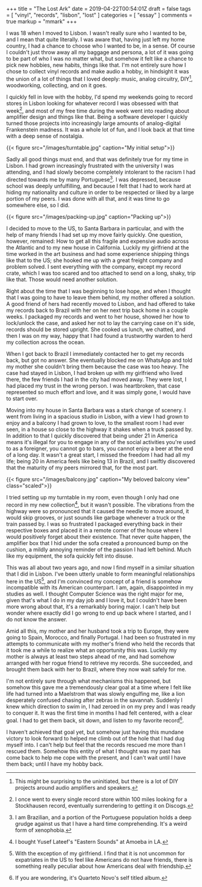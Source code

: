 +++
title = "The Lost Ark"
date = 2019-04-22T00:54:01Z
draft = false
tags = [ "vinyl", "records", "lisbon", "lost" ]
categories = [ "essay" ]
comments = true
markup = "mmark"
+++

I was 18 when I moved to Lisbon. I wasn't really sure who I wanted to be, and I
mean that quite literally. I was aware that, having just left my home country, I
had a chance to choose who I wanted to be, in a sense. Of course I couldn't just
throw away all my baggage and persona, a lot of it was going to be part of who I
was no matter what, but somehow it felt like a chance to pick new hobbies, new
habits, things like that. I'm not entirely sure how I chose to collect vinyl
records and make audio a hobby, in hindsight it was the union of a lot of things
that I loved deeply: music, analog circuitry, DIY[^1], woodworking, collecting,
and on it goes.

I quickly fell in love with the hobby, I'd spend my weekends going to record
stores in Lisbon looking for whatever record I was obsessed with that week[^2],
and most of my free time during the week went into reading about amplifier
design and things like that. Being a software developer I quickly turned those
projects into increasingly large amounts of analog-digital Frankenstein madness.
It was a whole lot of fun, and I look back at that time with a deep sense of
nostalgia.

{{< figure src="/images/turntable.jpg" caption="My initial setup">}}

Sadly all good things must end, and that was definitely true for my time in
Lisbon. I had grown increasingly frustrated with the university I was attending,
and I had slowly become completely intolerant to the racism I had directed
towards me by many Portuguese[^3]. I was depressed, because school was deeply
unfulfilling, and because I felt that I had to work hard at hiding my
nationality and culture in order to be respected or liked by a large portion of
my peers. I was done with all that, and it was time to go somewhere else, so I
did.

{{< figure src="/images/packing-up.jpg" caption="Packing up">}}

I decided to move to the US, to Santa Barbara in particular, and with the help
of many friends I had set up my move fairly quickly. One question, however,
remained: How to get all this fragile and expensive audio across the Atlantic
and to my new house in California. Luckily my girlfriend at the time worked in
the art business and had some experience shipping things like that to the US;
she hooked me up with a great freight company and problem solved. I sent
everything with the company, except my record crate, which I was too scared and
too attached to send on a long, shaky, trip like that. Those would need another
solution.

Right about the time that I was beginning to lose hope, and when I thought that
I was going to have to leave them behind, my mother offered a solution. A good
friend of hers had recently moved to Lisbon, and had offered to take my records
back to Brazil with her on her next trip back home in a couple weeks. I packaged
my records and went to her house, showed her how to lock/unlock the case, and
asked her not to lay the carrying case on it's side, records should be stored
upright. She cooked us lunch, we chatted, and then I was on my way, happy that I
had found a trustworthy warden to herd my collection across the ocean.

When I got back to Brazil I immediately contacted her to get my records back,
but got no answer. She eventually blocked me on WhatsApp and told my mother she
couldn't bring them because the case was too heavy. The case had stayed in
Lisbon, I had broken up with my girlfriend who lived there, the few friends I
had in the city had moved away. They were lost, I had placed my trust in the
wrong person. I was heartbroken, that case represented so much effort and love,
and it was simply gone, I would have to start over.

Moving into my house in Santa Barbara was a stark change of scenery. I went from
living in a spacious studio in Lisbon, with a view I had grown to enjoy and a
balcony I had grown to love, to the smallest room I had ever seen, in a house so
close to the highway it shakes when a truck passed by. In addition to that I
quickly discovered that being under 21 in America means it's illegal for you to
engage in any of the social activities you're used to as a foreigner, you cannot
go to bars, you cannot enjoy a beer at the end of a long day. It wasn't a great
start, I missed the freedom I had had all my life; being 20 in America feels
like being 13 in Brazil, and I swiftly discovered that the maturity of my peers
mirrored that, for the most part.

{{< figure src="/images/balcony.jpg" caption="My beloved balcony view" class="scaled">}}

I tried setting up my turntable in my room, even though I only had one record
in my new collection[^4], but it wasn't possible. The vibrations from the
highway were so pronounced that it caused the needle to move around, it would
skip grooves, or just sounds like garbage whenever a truck or the train passed
by. I was so frustrated I packaged everything back in their respective boxes and
placed it in a remote corner of the house where I would positively forget about
their existence. That never quite happen, the amplifier box that I hid under the
sofa created a pronounced bump on the cushion, a mildly annoying reminder of the
passion I had left behind. Much like my equipment, the sofa quickly felt into
disuse.

This was all about two years ago, and now I find myself in a similar situation
that I did in Lisbon. I've been utterly unable to form meaningful relationships
here in the US[^5], and I'm convinced my concept of a friend is somehow
incompatible with its American counterpart. I am, again, disappointed in my
studies as well. I thought Computer Science was the right major for me, given
that's what I do in my day job and I love it, but I couldn't have been more
wrong about that, it's a remarkably boring major. I can't help but wonder where
exactly did I go wrong to end up back where I started, and I do not know the
answer.

Amid all this, my mother and her husband took a trip to Europe, they were going
to Spain, Morocco, and finally Portugal. I had been so frustrated in my attempts
to communicate with my mother's friend who held the records that it took me a
while to realize what an opportunity this was. Luckily my mother is always at
least two steps ahead of me, and had somehow arranged with her rogue friend to
retrieve my records. She succeeded, and brought them back with her to Brazil,
where they now wait safely for me.

I'm not entirely sure through what mechanisms this happened, but somehow this
gave me a tremendously clear goal at a time where I felt like life had turned
into a Maelstrom that was slowly engulfing me, like a lion desperately confused
chasing after zebras in the savannah. Suddenly I knew which direction to swim
in, I had zeroed in on my prey and I was ready to conquer it. It was the first
time in months I had felt centered, with a clear goal. I had to get them back,
sit down, and listen to my favorite record[^6].

I haven't achieved that goal yet, but somehow just having this mundane victory
to look forward to helped me climb out of the hole that I had dug myself into. I
can't help but feel that the records rescued me more than I rescued them.
Somehow this entity of what I thought was my past has come back to help me cope
with the present, and I can't wait until I have them back; until I have my hobby
back.

[^1]: This might be surprising to the uninitiated, but there is a lot of DIY
    projects around audio amplifiers and speakers.

[^2]: I once went to every single record store within 100 miles looking for a
    Stockhausen record, eventually surrendering to getting it on Discogs.

[^3]: I am Brazilian, and a portion of the Portuguese population holds a deep
    grudge against us that I have a hard time comprehending. It's a weird form of
    xenophobia.

[^4]: I bought Yusef Lateef's "Eastern Sounds" at Amoeba in LA.

[^5]: With the exception of my girlfriend. I find that it is not uncommon for
    expatriates in the US to feel like Americans do not have friends, there is
    something really peculiar about how Americans deal with friendship.

[^6]: If you are wondering, it's Quarteto Novo's self titled album.
